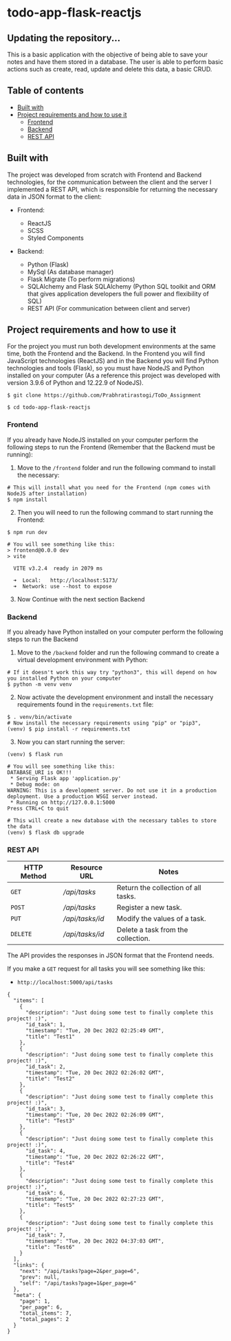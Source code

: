 # todo-app-flask-reactjs

## Updating the repository...

This is a basic application with the objective of being able to save your notes and have them stored in a database. The user is able to perform basic actions such as create, read, update and delete this data, a basic CRUD.


## Table of contents
- [Built with](#built-with)
- [Project requirements and how to use it](#project-requirements-and-how-to-use-it)
  - [Frontend](#frontend)
  - [Backend](#backend)
  - [REST API](#rest-api)

## Built with

The project was developed from scratch with Frontend and Backend technologies, for the communication between the client and the server I implemented a REST API, which is responsible for returning the necessary data in JSON format to the client:

- Frontend:
  - ReactJS
  - SCSS
  - Styled Components

- Backend:
  - Python (Flask)
  - MySql (As database manager)
  - Flask Migrate (To perform migrations)
  - SQLAlchemy and Flask SQLAlchemy (Python SQL toolkit and ORM that gives application developers the full power and flexibility of SQL)
  - REST API (For communication between client and server)

## Project requirements and how to use it

For the project you must run both development environments at the same time, both the Frontend and the Backend. In the Frontend you will find JavaScript technologies (ReactJS) and in the Backend you will find Python technologies and tools (Flask), so you must have NodeJS and Python installed on your computer (As a reference this project was developed with version 3.9.6 of Python and 12.22.9 of NodeJS).




```shell
$ git clone https://github.com/Prabhratirastogi/ToDo_Assignment

$ cd todo-app-flask-reactjs

```
<!-- Run The Project -->

### Frontend

If you already have NodeJS installed on your computer perform the following steps to run the Frontend (Remember that the Backend must be running):

1. Move to the `/frontend` folder and run the following command to install the necessary:

```shell
# This will install what you need for the Frontend (npm comes with NodeJS after installation)
$ npm install
```

2. Then you will need to run the following command to start running the Frontend:

```shell
$ npm run dev

# You will see something like this:
> frontend@0.0.0 dev
> vite

  VITE v3.2.4  ready in 2079 ms

  ➜  Local:   http://localhost:5173/
  ➜  Network: use --host to expose
```

3. Now Continue with the next section Backend

### Backend

If you already have Python installed on your computer perform the following steps to run the Backend

1. Move to the `/backend` folder and run the following command to create a virtual development environment with Python:

```shell
# If it doesn't work this way try "python3", this will depend on how you installed Python on your computer
$ python -m venv venv
```

2. Now activate the development environment and install the necessary requirements found in the `requirements.txt` file:

```shell
$ . venv/bin/activate
# Now install the necessary requirements using "pip" or "pip3",
(venv) $ pip install -r requirements.txt
```

3. Now you can start running the server:

```shell
(venv) $ flask run

# You will see something like this:
DATABASE_URI is OK!!!
 * Serving Flask app 'application.py'
 * Debug mode: on
WARNING: This is a development server. Do not use it in a production deployment. Use a production WSGI server instead.
 * Running on http://127.0.0.1:5000
Press CTRL+C to quit
```

```shell
# This will create a new database with the necessary tables to store the data 
(venv) $ flask db upgrade
```

### REST API


| HTTP Method | Resource URL        | Notes                                   |
| ----------- | ------------------- | --------------------------------------- |
| `GET`       | */api/tasks*        | Return the collection of all tasks.     |
| `POST`      | */api/tasks*        | Register a new task.                    |
| `PUT`       | */api/tasks/id*     | Modify the values of a task.            |
| `DELETE`    | */api/tasks/id*     | Delete a task from the collection.      |

The API provides the responses in JSON format that the Frontend needs.

If you make a `GET` request for all tasks you will see something like this:

- `http://localhost:5000/api/tasks`

```shell
{
  "items": [
    {
      "description": "Just doing some test to finally complete this project! :)",
      "id_task": 1,
      "timestamp": "Tue, 20 Dec 2022 02:25:49 GMT",
      "title": "Test1"
    },
    {
      "description": "Just doing some test to finally complete this project! :)",
      "id_task": 2,
      "timestamp": "Tue, 20 Dec 2022 02:26:02 GMT",
      "title": "Test2"
    },
    {
      "description": "Just doing some test to finally complete this project! :)",
      "id_task": 3,
      "timestamp": "Tue, 20 Dec 2022 02:26:09 GMT",
      "title": "Test3"
    },
    {
      "description": "Just doing some test to finally complete this project! :)",
      "id_task": 4,
      "timestamp": "Tue, 20 Dec 2022 02:26:22 GMT",
      "title": "Test4"
    },
    {
      "description": "Just doing some test to finally complete this project! :)",
      "id_task": 6,
      "timestamp": "Tue, 20 Dec 2022 02:27:23 GMT",
      "title": "Test5"
    },
    {
      "description": "Just doing some test to finally complete this project! :)",
      "id_task": 7,
      "timestamp": "Tue, 20 Dec 2022 04:37:03 GMT",
      "title": "Test6"
    }
  ],
  "links": {
    "next": "/api/tasks?page=2&per_page=6",
    "prev": null,
    "self": "/api/tasks?page=1&per_page=6"
  },
  "meta": {
    "page": 1,
    "per_page": 6,
    "total_items": 7,
    "total_pages": 2
  }
}
```

